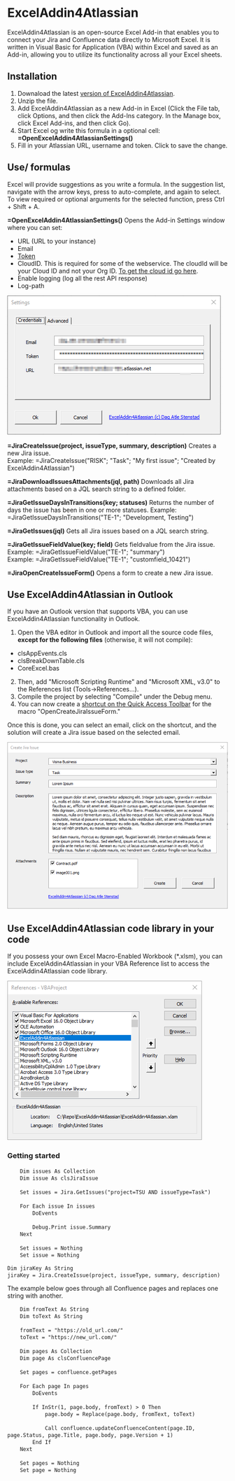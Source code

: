 # ExcelAddin4Atlassian

ExcelAddin4Atlassian is an open-source Excel Add-in that enables you to connect your Jira and Confluence data directly to Microsoft Excel. 
It is written in Visual Basic for Application (VBA) within Excel and saved as an Add-in, allowing you to utilize its functionality across all your Excel sheets.

## Installation
1. Downaload the latest [version of ExcelAddin4Atlassian](https://github.com/Dagiz007/ExcelAddin4Atlassian/archive/master.zip).
2. Unzip the file. 
3. Add ExcelAddin4Atlassian as a new Add-in in Excel (Click the File tab, click Options, and then click the Add-Ins category. In the Manage box, click Excel Add-ins, and then click Go).
4. Start Excel og write this formula in a optional cell: **=OpenExcelAddin4AtlassianSettings()**
5. Fill in your Atlassian URL, username and token. Click <Ok> to save the change. 

##  Use/ formulas
Excel will provide suggestions as you write a formula. In the suggestion list, navigate with the arrow keys, press <Tab> to auto-complete, and <Tab> again to select. 
To view required or optional arguments for the selected function, press Ctrl + Shift + A.

**=OpenExcelAddin4AtlassianSettings()** Opens the Add-in Settings window where you can set:
* URL (URL to your instance)
* Email 
* [Token](https://id.atlassian.com/manage-profile/security/api-tokens)
* CloudID. This is required for some of the webservice. The cloudId will be your Cloud ID and not your Org ID. [To get the cloud id go here](https://confluence.atlassian.com/jirakb/how-to-find-cloud-site-id-1272283178.html).
* Enable logging (log all the rest API response)
* Log-path 

![frmSettings.png](resources/images/frmSettings.png)

**=JiraCreateIssue(project, issueType, summary, description)** Creates a new Jira issue.  
Example: =JiraCreateIssue("RISK"; "Task"; "My first issue"; "Created by ExcelAddin4Atlassian")

**=JiraDownloadIssuesAttachments(jql, path)** Downloads all Jira attachments based on a JQL search string to a defined folder.

**=JiraGetIssueDaysInTransitions(key; statuses)** Returns the number of days the issue has been in one or more statuses.
Example: =JiraGetIssueDaysInTransitions("TE-1"; "Development, Testing")

**=JiraGetIssues(jql)** Gets all Jira issues based on a JQL search string.

**=JiraGetIssueFieldValue(key; field)** Gets fieldvalue from the Jira issue.   
Example: =JiraGetIssueFieldValue("TE-1"; "summary")   
Example: =JiraGetIssueFieldValue("TE-1"; "customfield_10421")

**=JiraOpenCreateIssueForm()** Opens a form to create a new Jira issue.

##  Use ExcelAddin4Atlassian in Outlook

If you have an Outlook version that supports VBA, you can use ExcelAddin4Atlassian functionality in Outlook.

1. Open the VBA editor in Outlook and import all the source code files, **except for the following files** (otherwise, it will not compile):
* clsAppEvents.cls
* clsBreakDownTable.cls
* CoreExcel.bas
2. Then, add "Microsoft Scripting Runtime" and "Microsoft XML, v3.0" to the References list (Tools->References...). 
3. Compile the project by selecting "Compile" under the Debug menu.
4. You can now create a [shortcut on the Quick Access Toolbar](https://support.microsoft.com/en-au/office/assign-a-macro-to-a-button-728c83ec-61d0-40bd-b6ba-927f84eb5d2c) for the macro "OpenCreateJiraIssueForm."

Once this is done, you can select an email, click on the shortcut, and the solution will create a Jira issue based on the selected email.

![frmCreateJiraIssue.png](resources/images/frmCreateJiraIssue.png)

## Use ExcelAddin4Atlassian code library in your code

If you possess your own Excel Macro-Enabled Workbook (*.xlsm), you can include ExcelAddin4Atlassian in your VBA Reference list to access the ExcelAddin4Atlassian code library.

![References.png](resources/images/References.png)

### Getting started 

```VBA
    Dim issues As Collection
    Dim issue As clsJiraIssue
    
    Set issues = Jira.GetIssues("project=TSU AND issueType=Task")
    
    For Each issue In issues
        DoEvents
        
        Debug.Print issue.Summary
    Next

    Set issues = Nothing
    Set issue = Nothing
```

```VBA
Dim jiraKey As String
jiraKey = Jira.CreateIssue(project, issueType, summary, description)
```

The example below goes through all Confluence pages and replaces one string with another.

```VBA
    Dim fromText As String
    Dim toText As String
    
    fromText = "https://old_url.com/"
    toText = "https://new_url.com/"
    
    Dim pages As Collection
    Dim page As clsConfluencePage
    
    Set pages = confluence.getPages
    
    For Each page In pages
        DoEvents
        
        If InStr(1, page.body, fromText) > 0 Then
            page.body = Replace(page.body, fromText, toText)
            
            Call confluence.updateConfluenceContent(page.ID, page.Status, page.Title, page.body, page.Version + 1)
        End If
    Next
    
    Set pages = Nothing
    Set page = Nothing
```